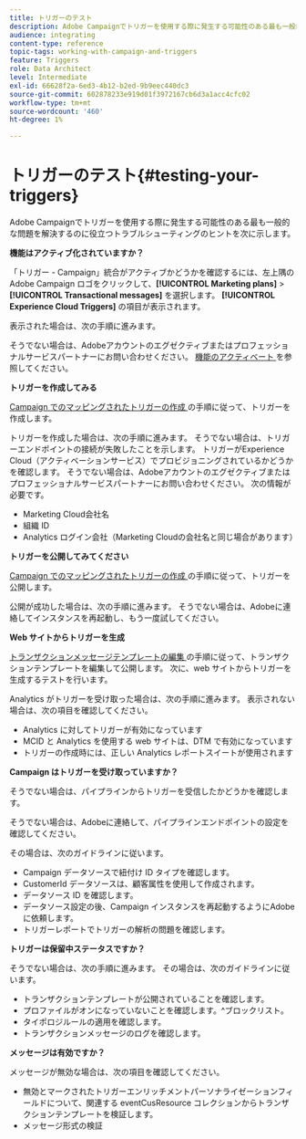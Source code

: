 ```yaml
---
title: トリガーのテスト
description: Adobe Campaignでトリガーを使用する際に発生する可能性のある最も一般的な問題を解決するのに役立つ、トラブルシューティングのヒントを説明します。
audience: integrating
content-type: reference
topic-tags: working-with-campaign-and-triggers
feature: Triggers
role: Data Architect
level: Intermediate
exl-id: 66628f2a-6ed3-4b12-b2ed-9b9eec440dc3
source-git-commit: 602878233e919d01f3972167cb6d3a1acc4cfc02
workflow-type: tm+mt
source-wordcount: '460'
ht-degree: 1%

---
```


# トリガーのテスト{#testing-your-triggers}

Adobe Campaignでトリガーを使用する際に発生する可能性のある最も一般的な問題を解決するのに役立つトラブルシューティングのヒントを次に示します。

**機能はアクティブ化されていますか？**

「トリガー - Campaign」統合がアクティブかどうかを確認するには、左上隅のAdobe Campaign ロゴをクリックして、**[!UICONTROL Marketing plans]** > **[!UICONTROL Transactional messages]** を選択します。 **[!UICONTROL Experience Cloud Triggers]** の項目が表示されます。

表示された場合は、次の手順に進みます。

そうでない場合は、Adobeアカウントのエグゼクティブまたはプロフェッショナルサービスパートナーにお問い合わせください。 [ 機能のアクティベート ](../../integrating/using/configuring-triggers-in-experience-cloud.md#activating-the-functionality) を参照してください。

**トリガーを作成してみる**

[Campaign でのマッピングされたトリガーの作成 ](../../integrating/using/using-triggers-in-campaign.md#creating-a-mapped-trigger-in-campaign) の手順に従って、トリガーを作成します。

トリガーを作成した場合は、次の手順に進みます。 そうでない場合は、トリガーエンドポイントの接続が失敗したことを示します。 トリガーがExperience Cloud（アクティベーションサービス）でプロビジョニングされているかどうかを確認します。 そうでない場合は、Adobeアカウントのエグゼクティブまたはプロフェッショナルサービスパートナーにお問い合わせください。 次の情報が必要です。

* Marketing Cloud会社名
* 組織 ID
* Analytics ログイン会社（Marketing Cloudの会社名と同じ場合があります）

**トリガーを公開してみてください**

[Campaign でのマッピングされたトリガーの作成 ](../../integrating/using/using-triggers-in-campaign.md#creating-a-mapped-trigger-in-campaign) の手順に従って、トリガーを公開します。

公開が成功した場合は、次の手順に進みます。 そうでない場合は、Adobeに連絡してインスタンスを再起動し、もう一度試してください。

**Web サイトからトリガーを生成**

[ トランザクションメッセージテンプレートの編集 ](../../integrating/using/using-triggers-in-campaign.md#editing-the-transactional-message-template) の手順に従って、トランザクションテンプレートを編集して公開します。 次に、web サイトからトリガーを生成するテストを行います。

Analytics がトリガーを受け取った場合は、次の手順に進みます。 表示されない場合は、次の項目を確認してください。

* Analytics に対してトリガーが有効になっています
* MCID と Analytics を使用する web サイトは、DTM で有効になっています
* トリガーの作成時には、正しい Analytics レポートスイートが使用されます

**Campaign はトリガーを受け取っていますか？**

そうでない場合は、パイプラインからトリガーを受信したかどうかを確認します。

そうでない場合は、Adobeに連絡して、パイプラインエンドポイントの設定を確認してください。

その場合は、次のガイドラインに従います。

* Campaign データソースで紐付け ID タイプを確認します。
* CustomerId データソースは、顧客属性を使用して作成されます。
* データソース ID を確認します。
* データソース設定の後、Campaign インスタンスを再起動するようにAdobeに依頼します。
* トリガーレポートでトリガーの解析の問題を確認します。

**トリガーは保留中ステータスですか？**

そうでない場合は、次の手順に進みます。 その場合は、次のガイドラインに従います。

* トランザクションテンプレートが公開されていることを確認します。
* プロファイルがオンになっていないことを確認します。^ブロックリスト。
* タイポロジルールの適用を確認します。
* トランザクションメッセージのログを確認します。

**メッセージは有効ですか？**

メッセージが無効な場合は、次の項目を確認してください。

* 無効とマークされたトリガーエンリッチメントパーソナライゼーションフィールドについて、関連する eventCusResource コレクションからトランザクションテンプレートを検証します。
* メッセージ形式の検証
